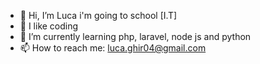 - 👋 Hi, I’m Luca i'm going to school [I.T]
- 👀 I like coding
- 🌱 I’m currently learning php, laravel, node js and python
- 📫 How to reach me: luca.ghir04@gmail.com
